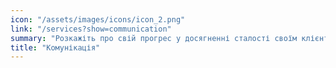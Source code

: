 ```yaml
---
icon: "/assets/images/icons/icon_2.png"
link: "/services?show=communication"
summary: "Розкажіть про свій прогрес у досягненні сталості своїм клієнтам та партнерам"
title: "Комунікація"
---
```

